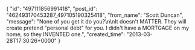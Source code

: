  {
   "id": "497111856991418",
   "post_id": "462493170453287_497105190325418",
   "from_name": "Scott Duncan",
   "message": "None of you get it do you?\n\nIt doesn't MATTER. They will create pretend \"personal debt\" for you. I didn't have a MORTGAGE on my home, so they INVENTED one.",
   "created_time": "2013-03-28T17:30:26+0000"
 }

